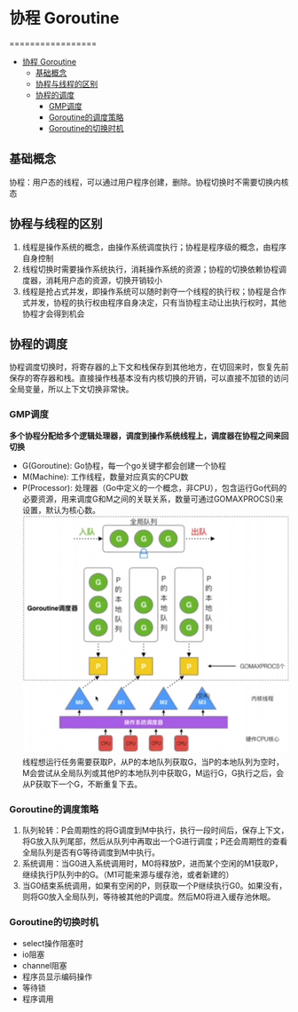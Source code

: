 # 协程 Goroutine

=================

* [协程 Goroutine](#协程-goroutine)
    * [基础概念](#基础概念)
    * [协程与线程的区别](#协程与线程的区别)
    * [协程的调度](#协程的调度)
        * [GMP调度](#gmp调度)
        * [Goroutine的调度策略](#goroutine的调度策略)
        * [Goroutine的切换时机](#goroutine的切换时机)

## 基础概念
协程：用户态的线程，可以通过用户程序创建，删除。协程切换时不需要切换内核态

## 协程与线程的区别
1. 线程是操作系统的概念，由操作系统调度执行；协程是程序级的概念，由程序自身控制
2. 线程切换时需要操作系统执行，消耗操作系统的资源；协程的切换依赖协程调度器，消耗用户态的资源，切换开销较小
3. 线程是抢占式并发，即操作系统可以随时剥夺一个线程的执行权；协程是合作式并发，协程的执行权由程序自身决定，只有当协程主动让出执行权时，其他协程才会得到机会

## 协程的调度
协程调度切换时，将寄存器的上下文和栈保存到其他地方，在切回来时，恢复先前保存的寄存器和栈。直接操作栈基本没有内核切换的开销，可以直接不加锁的访问全局变量，所以上下文切换非常快。

### GMP调度
**多个协程分配给多个逻辑处理器，调度到操作系统线程上，调度器在协程之间来回切换**
- G(Goroutine): Go协程，每一个go关键字都会创建一个协程
- M(Machine): 工作线程，数量对应真实的CPU数
- P(Processor): 处理器（Go中定义的一个概念，非CPU），包含运行Go代码的必要资源，用来调度G和M之间的关联关系，数量可通过GOMAXPROCS()来设置，默认为核心数。
![img.png](data/GMP_img.png)
线程想运行任务需要获取P，从P的本地队列获取G，当P的本地队列为空时，M会尝试从全局队列或其他P的本地队列中获取G，M运行G，G执行之后，会从P获取下一个G，不断重复下去。
### Goroutine的调度策略
1. 队列轮转：P会周期性的将G调度到M中执行，执行一段时间后，保存上下文，将G放入队列尾部，然后从队列中再取出一个G进行调度；P还会周期性的查看全局队列是否有G等待调度到M中执行。
2. 系统调用：当G0进入系统调用时，M0将释放P，进而某个空闲的M1获取P，继续执行P队列中的G。（M1可能来源与缓存池，或者新建的）
3. 当G0结束系统调用，如果有空闲的P，则获取一个P继续执行G0。如果没有，则将G0放入全局队列，等待被其他的P调度。然后M0将进入缓存池休眠。
### Goroutine的切换时机
- select操作阻塞时
- io阻塞
- channel阻塞
- 程序员显示编码操作
- 等待锁
- 程序调用

